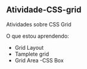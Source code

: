 ## Atividade-CSS-grid
Atividades sobre CSS Grid

 O que estou aprendendo:
  - Grid Layout
  - Tamplete grid
  - Grid Area
  -CSS Box
  
